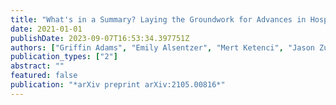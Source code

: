 ```yaml
---
title: "What's in a Summary? Laying the Groundwork for Advances in Hospital-Course Summarization"
date: 2021-01-01
publishDate: 2023-09-07T16:53:34.397751Z
authors: ["Griffin Adams", "Emily Alsentzer", "Mert Ketenci", "Jason Zucker", "Noémie Elhadad"]
publication_types: ["2"]
abstract: ""
featured: false
publication: "*arXiv preprint arXiv:2105.00816*"
---
```


